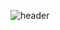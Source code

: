 ![header](https://capsule-render.vercel.app/api?type=waving&color=gradient&height=300&section=header&text=0Gun%20%20kim&fontSize=77&animation=twinkling)
<div align=center> </div>


 
 
 <!--
**0gunkim/0gunkim** is a ✨ _special_ ✨ repository because its `README.md` (this file) appears on your GitHub profile.

Here are some ideas to get you started:

- 🔭 I’m currently working on ...
- 🌱 I’m currently learning ...
- 👯 I’m looking to collaborate on ...
- 🤔 I’m looking for help with ...
- 💬 Ask me about ...
- 📫 How to reach me: ...
- 😄 Pronouns: ...
- ⚡ Fun fact: ...
-->
